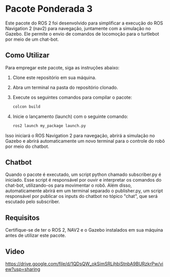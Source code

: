 # Pacote Ponderada 3

Este pacote do ROS 2 foi desenvolvido para simplificar a execução do ROS Navigation 2 (nav2) para navegação, juntamente com a simulação no Gazebo. Ele permite o envio de comandos de locomoção para o turtlebot por meio de um chat-bot.

## Como Utilizar

Para empregar este pacote, siga as instruções abaixo:

1. Clone este repositório em sua máquina.

2. Abra um terminal na pasta do repositório clonado.

3. Execute os seguintes comandos para compilar o pacote:

    ```bash
    colcon build
    ```

4. Inicie o lançamento (launch) com o seguinte comando:

    ```bash
    ros2 launch my_package launch.py
    ```

Isso iniciará o ROS Navigation 2 para navegação, abrirá a simulação no Gazebo e abrirá automaticamente um novo terminal para o controle do robô por meio do chatbot.

## Chatbot

Quando o pacote é executado, um script python chamado subscriber.py é iniciado. Esse script é responsável por ouvir e interpretar os comandos do chat-bot, utilizando-os para movimentar o robô. Além disso, automaticamente abrirá em um terminal separado o publisher.py, um script responsável por publicar os inputs do chatbot no tópico "chat", que será escutado pelo subscriber.

## Requisitos

Certifique-se de ter o ROS 2, NAV2 e o Gazebo instalados em sua máquina antes de utilizar este pacote.

## Video 

https://drive.google.com/file/d/1QDsQW_okSimSRLjhbiStnbA9BURzkrPw/view?usp=sharing
